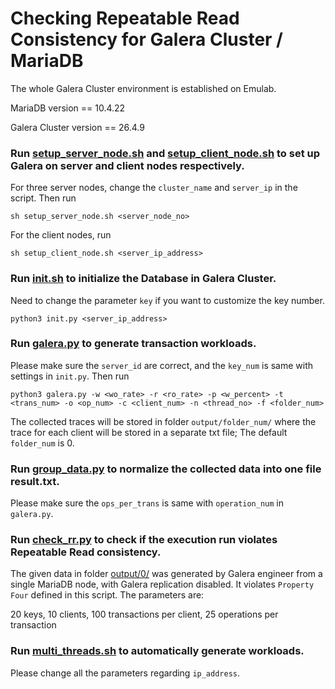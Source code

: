 # Checking Repeatable Read Consistency for Galera Cluster / MariaDB

The whole Galera Cluster environment is established on Emulab.

MariaDB version == 10.4.22

Galera Cluster version == 26.4.9

### Run [setup_server_node.sh](./setup_server_node.sh) and [setup_client_node.sh](./setup_client_node.sh) to set up Galera on server and client nodes respectively.

For three server nodes, change the `cluster_name` and `server_ip` in the script. Then run

  `sh setup_server_node.sh <server_node_no>`

For the client nodes, run

  `sh setup_client_node.sh <server_ip_address>`
  
### Run [init.sh](./init.sh) to initialize the Database in Galera Cluster.

Need to change the parameter `key` if you want to customize the key number.

  `python3 init.py <server_ip_address>`

### Run  [galera.py](./galera.py) to generate transaction workloads. 

Please make sure the `server_id` are correct, and the `key_num` is same with settings in `init.py`. Then run

`python3 galera.py -w <wo_rate> -r <ro_rate> -p <w_percent> -t <trans_num> -o <op_num> -c <client_num> -n <thread_no> -f <folder_num>`

The collected traces will be stored in folder `output/folder_num/` where the trace for each client will be stored in a separate txt file; The default `folder_num` is 0.

### Run [group_data.py](./group_data.py) to normalize the collected data into one file result.txt.

Please make sure the `ops_per_trans` is same with `operation_num` in `galera.py`.

### Run [check_rr.py](./check_rr.py) to check if the execution run violates Repeatable Read consistency.

The given data in folder [output/0/](./output/0/) was generated by Galera engineer from a single MariaDB node, with Galera replication disabled. It violates `Property Four` defined in this script. The parameters are:

  20 keys, 10 clients, 100 transactions per client, 25 operations per transaction
  
### Run [multi_threads.sh](./multi_threads.sh) to automatically generate workloads.

Please change all the parameters regarding `ip_address`.
 
 
